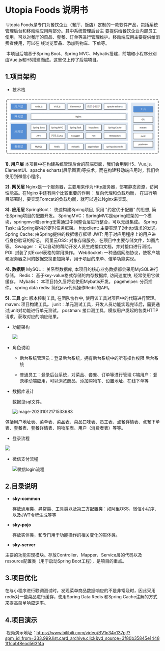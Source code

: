# Utopia Foods 说明书

​	Utopia Foods是专门为餐饮企业（餐厅、饭店）定制的一款软件产品，包括系统管理后台和移动端应用两部分。其中系统管理后台主 要提供给餐饮企业内部员工使用，可以对餐厅的菜品、套餐、订单等进行管理维护。移动端应用主要提供给消费者使用，可以在 线浏览菜品、添加购物车、下单等。

​	本项目后端基于Spring Boot、Spring MVC、Mybatis搭建，前端和小程序分别由Vue.js和H5搭建而成。这里仅上传了后端项目。

## 1.项目架构

+ 技术栈

<img src="imgs/Service.png" alt="imgs/Service.png" style="zoom:67%;" />

**1). 用户层**  本项目中在构建系统管理后台的前端页面，我们会用到H5、Vue.js、ElementUI、apache echarts(展示图表)等技术。而在构建移动端应用时，我们会使用到微信小程序。 

**2). 网关层**  Nginx是一个服务器，主要用来作为Http服务器，部署静态资源，访问性能高。在Nginx中还有两个比较重要的作用： 反向代理和负载均衡， 在进行项目部署时，要实现Tomcat的负载均衡，就可以通过Nginx来实现。 

**3). 应用层**  SpringBoot： 快速构建Spring项目, 采用 "约定优于配置" 的思想, 简化Spring项目的配置开发。  SpringMVC：SpringMVC是spring框架的一个模块，springmvc和spring无需通过中间整合层进行整合，可以无缝集成。  Spring Task:  由Spring提供的定时任务框架。  httpclient:  主要实现了对http请求的发送。  Spring Cache:  由Spring提供的数据缓存框架  JWT:  用于对应用程序上的用户进行身份验证的标记。  阿里云OSS:  对象存储服务，在项目中主要存储文件，如图片等。  Swagger： 可以自动的帮助开发人员生成接口文档，并对接口进行测试。  POI:  封装了对Excel表格的常用操作。  WebSocket: 一种通信网络协议，使客户端和服务器之间的数据交换更加简单，用于项目的来单、催单功能实现。

**4). 数据层**  MySQL： 关系型数据库, 本项目的核心业务数据都会采用MySQL进行存储。  Redis： 基于key-value格式存储的内存数据库, 访问速度快, 经常使用它做缓存。  Mybatis： 本项目持久层将会使用Mybatis开发。  pagehelper:  分页插件。  spring data redis:  简化java代码操作Redis的API。

**5). 工具**  git: 版本控制工具, 在团队协作中, 使用该工具对项目中的代码进行管理。  maven: 项目构建工具。  junit：单元测试工具，开发人员功能实现完毕后，需要通过junit对功能进行单元测试。  postman:  接口测工具，模拟用户发起的各类HTTP请求，获取对应的响应结果。

+ 功能架构

  ![](C:\Users\niki0\Pictures\model.png)

+ 角色说明

  + 后台系统管理员：登录后台系统，拥有后台系统中的所有操作权限 后台系统

  + 普通员工：登录后台系统，对菜品、套餐、订单等进行管理 C端用户：登录移动端应用，可以浏览商品、添加购物车、设置地址、在线下单等

+ 数据库设计

  数据见sql文件。

  ![image-20231012171533683](C:\Users\niki0\Pictures\DataBases.png)

​	包括用户地址表、菜单表、菜品表、菜品口味表、员工表、点餐详情表、点餐下单表、套餐表、套餐详情表、购物车表、用户（消费者表）等等。




+ 登录流程

![](C:\Users\niki0\Pictures\login.png)

+ 微信支付流程

  ![微信login流程](E:\桌面\微信login流程.png)

## 2.目录说明

+ **sky-common**

  存放通用类、异常类、工具类以及第三方配置类：如阿里OSS、微信小程序、以及JWT令牌生成等等

+ **sky-pojo**

  存放实体类，和专门用于功能操作的相关变化的实体类。

+ **sky-server**

​	主要的功能实现模块。存放Controller、Mapper、Service层的代码以及resource配置类（用于启动Spring Boot工程），是项目的重点。

## 3.项目优化

​	在与小程序进行联调测试时，发现菜单商品数据响应的不是非常及时，因此采用redis对一些菜品进行缓存，使用Spring Data Redis 和Spring Cache注解的方式来提高菜单响应速率。

## 4.项目演示

​	视频演示地址：https://www.bilibili.com/video/BV1n34y137pj/?spm_id_from=333.999.list.card_archive.click&vd_source=3f80b35845e14481f1cabf8ead563f4a

